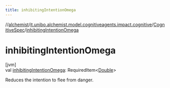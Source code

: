 ```yaml
---
title: inhibitingIntentionOmega
---
```

//[alchemist](../../../index.html)/[it.unibo.alchemist.model.cognitiveagents.impact.cognitive](../index.html)/[CognitiveSpec](index.html)/[inhibitingIntentionOmega](inhibiting-intention-omega.html)



# inhibitingIntentionOmega



[jvm]\
val [inhibitingIntentionOmega](inhibiting-intention-omega.html): RequiredItem<[Double](https://kotlinlang.org/api/latest/jvm/stdlib/kotlin/-double/index.html)>



Reduces the intention to flee from danger.




